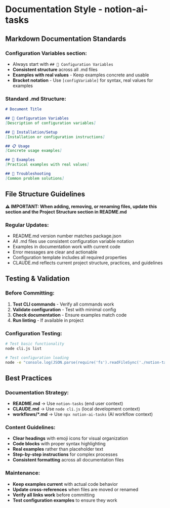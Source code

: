 # Documentation Style - notion-ai-tasks

## Markdown Documentation Standards

### **Configuration Variables section:**
- Always start with `## 📝 Configuration Variables`
- **Consistent structure** across all .md files
- **Examples with real values** - Keep examples concrete and usable
- **Bracket notation** - Use `[configVariable]` for syntax, real values for examples

### **Standard .md Structure:**
```markdown
# Document Title

## 📝 Configuration Variables
[Description of configuration variables]

## 🔧 Installation/Setup
[Installation or configuration instructions]

## 📋 Usage
[Concrete usage examples]

## 🎯 Examples
[Practical examples with real values]

## 🚨 Troubleshooting
[Common problem solutions]
```

## File Structure Guidelines

**⚠️ IMPORTANT: When adding, removing, or renaming files, update this section and the Project Structure section in README.md**

### **Regular Updates:**
- README.md version number matches package.json
- All .md files use consistent configuration variable notation
- Examples in documentation work with current code
- Error messages are clear and actionable
- Configuration template includes all required properties
- CLAUDE.md reflects current project structure, practices, and guidelines

## Testing & Validation

### **Before Committing:**
1. **Test CLI commands** - Verify all commands work
2. **Validate configuration** - Test with minimal config
3. **Check documentation** - Ensure examples match code
4. **Run linting** - If available in project

### **Configuration Testing:**
```bash
# Test basic functionality
node cli.js list

# Test configuration loading
node -e "console.log(JSON.parse(require('fs').readFileSync('./notion-tasks.config.json')))"
```

## Best Practices

### **Documentation Strategy:**
- **README.md** → Use `notion-tasks` (end user context)
- **CLAUDE.md** → Use `node cli.js` (local development context)
- **workflows/*.md** → Use `npx notion-ai-tasks` (AI workflow context)

### **Content Guidelines:**
- **Clear headings** with emoji icons for visual organization
- **Code blocks** with proper syntax highlighting
- **Real examples** rather than placeholder text
- **Step-by-step instructions** for complex processes
- **Consistent formatting** across all documentation files

### **Maintenance:**
- **Keep examples current** with actual code behavior
- **Update cross-references** when files are moved or renamed
- **Verify all links work** before committing
- **Test configuration examples** to ensure they work